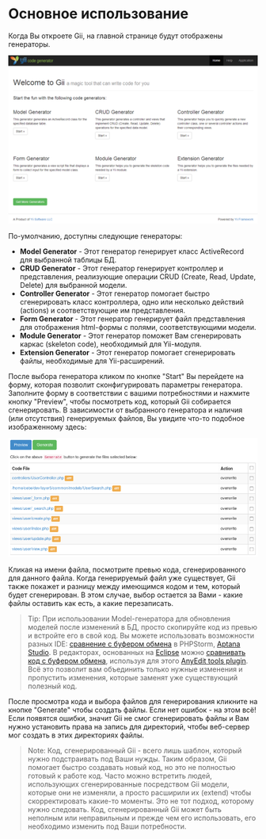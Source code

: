 Основное использование
===========

Когда Вы откроете Gii, на главной странице будут отображены генераторы.

![Gii entry page](../../images/gii-entry.png)

По-умолчанию, доступны следующие генераторы:

- **Model Generator** - Этот генератор генерирует класс ActiveRecord для выбранной таблицы БД.
- **CRUD Generator** - Этот генератор генерирует контроллер и представления, реализующие операции CRUD (Create, Read, Update, Delete)
  для выбранной модели.
- **Controller Generator** - Этот генератор помогает быстро сгенерировать класс контроллера, одно или несколько действий (actions)
  и соответствующие им представления.
- **Form Generator** - Этот генератор генерирует файл представления для отображения html-формы с полями, соответствующими модели.
- **Module Generator** - Этот генератор поможет Вам сгенерировать каркас (skeleton code), необходимый для Yii-модуля.
- **Extension Generator** - Этот генератор помогает сгенерировать файлы, необходимые для Yii-расширений.

После выбора генератора кликом по кнопке "Start" Вы перейдете на форму, которая позволит сконфигурировать
параметры генератора. Заполните форму в соответствии с вашими потребностями и нажмите кнопку "Preview",
чтобы посмотреть код, который Gii собирается сгенерировать. В зависимости от выбранного генератора и наличия
(или отсутствия) генерируемых файлов, Вы увидите что-то подобное изображенному здесь:

![Gii preview](../../images/gii-preview.png)

Кликая на имени файла, посмотрите превью кода, сгенерированного для данного файла.
Когда генерируемый файл уже существует, Gii также покажет и разницу между имеющимся кодом и тем, который будет сгенерирован.
В этом случае, выбор остается за Вами - какие файлы оставить как есть, а какие перезаписать.

> Tip: При использовании Model-генератора для обновления моделей после изменений в БД, просто скопируйте код из превью и
  встройте его в свой код. Вы можете использовать возможности разных IDE: [сравнение с буфером обмена](https://www.jetbrains.com/help/phpstorm/comparing-files-and-folders.html) в PHPStorm, [Aptana Studio](http://www.aptana.com/products/studio3/download). В редакторах, основанных на [Eclipse](https://www.eclipse.org/pdt/) можно [сравнивать код с буфером обмена](https://andrei.gmxhome.de/anyedit/examples.html), используя для этого [AnyEdit tools plugin](https://andrei.gmxhome.de/anyedit/). Всё это позволит вам объединить только нужные изменения и пропустить изменения, которые заменят уже существующий полезный код.

После просмотра кода и выбора файлов для генерирования кликните на кнопке "Generate" чтобы создать файлы. Если нет ошибок - на этом всё!
Если появятся ошибки, значит Gii не смог сгенерировать файлы и Вам нужно установить права на запись для директорий, чтобы веб-сервер мог
создать в этих директориях файлы.

> Note: Код, сгенерированный Gii - всего лишь шаблон, который нужно подстраивать под Ваши нужды. Таким образом, Gii помогает
  быстро создавать новый код, но это не полностью готовый к работе код. Часто можно встретить людей, использующих сгенерированные
  посредством Gii модели, которые они не изменяли, а просто расширили их (extend) чтобы скорректировать какие-то моменты. Это не
  тот подход, которому нужно следовать. Код, сгенерированный Gii может быть неполным или неправильным и прежде чем его использовать,
  его необходимо изменить под Ваши потребности.
